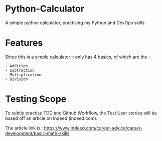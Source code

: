 # Python-Calculator
A simple python calculator, practising my Python and DevOps skills.


# Features 

Since this is a simple calculator it only has 4 basics, of which are the : 

    - Addition
    - Subtraction
    - Multiplication
    - Division

# Testing Scope 

To subtly practise TDD and Github Workflow, the Test User stories will be based off an article on Indeed (indeed.com).

The article link is : https://www.indeed.com/career-advice/career-development/basic-math-skills